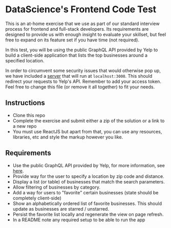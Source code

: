 # DataScience's Frontend Code Test

This is an at-home exercise that we use as part of our standard interview process for frontend and full-stack developers. Its requirements are designed to provide us with enough insight to evaluate your skillset, but feel free to expand on its feature set if you have time (not required).

In this test, you will be using the public GraphQL API provided by Yelp to
build a client-side application that lists the top businesses around a specified location.

In order to circumvent some security issues that would otherwise pop up, we have included a [server](./server.js)
that will run at `localhost:3000`. This should redirect your requests to Yelp's API. Remember to add your access
token. Feel free to change this file (or remove it all together) to fit your needs.

## Instructions

- Clone this repo
- Complete the exercise and submit either a zip of the solution or a link to a new repo
- You must use ReactJS but apart from that, you can use any resources, libraries, etc and style the markup however you like.

## Requirements

- Use the public GraphQL API provided by Yelp, for more information, see [here](https://www.yelp.com/developers/graphql/guides/intro).
- Provide way for the user to specify a location by zip code and distance.
- Display a list (or table) of businesses that match the search parameters.
- Allow filtering of businesses by category.
- Add a way for users to "favorite" certain businesses (state should be completely client-side)
- Show an alphabetically ordered list of favorite businesses. This should update as businesses are starred / unstarred.
- Persist the favorite list locally and regenerate the view on page refresh.
- In a README note any required setup to be able to run the app
